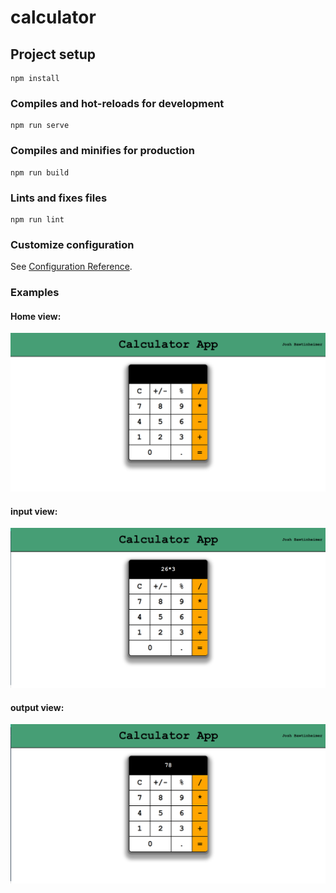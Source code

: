 # calculator

## Project setup

```
npm install
```

### Compiles and hot-reloads for development

```
npm run serve
```

### Compiles and minifies for production

```
npm run build
```

### Lints and fixes files

```
npm run lint
```

### Customize configuration

See [Configuration Reference](https://cli.vuejs.org/config/).

### Examples

#### Home view:

!['home'](https://github.com/jbawt/calculator/blob/master/docs/Screenshot%20from%202020-11-19%2012-15-50.png)

#### input view:

!['input'](https://github.com/jbawt/calculator/blob/master/docs/Screenshot%20from%202020-11-19%2012-16-27.png)

#### output view:

!['output'](https://github.com/jbawt/calculator/blob/master/docs/Screenshot%20from%202020-11-19%2012-16-46.png)
